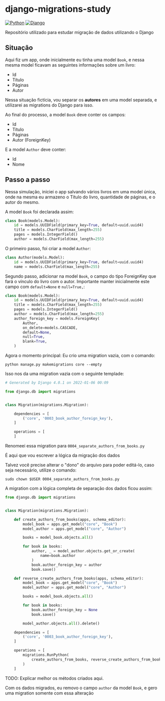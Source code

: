 # django-migrations-study

[![Python](https://img.shields.io/badge/python-%2314354C.svg?style=flat&logo=python&logoColor=white)](https://www.python.org/)
[![Django](https://img.shields.io/badge/django-%23092E20.svg?style=flat&logo=django&logoColor=white)](https://www.djangoproject.com/)

Repositório utilizado para estudar migração de dados utilizando o Django

## Situação

Aqui fiz um app, onde inicialmente eu tinha uma model `Book`, e nessa mesma model ficavam as seguintes informações sobre um livro:

- Id
- Título
- Páginas
- Autor

Nessa situação fictícia, vou separar os **autores** em uma model separada, e utilizarei as migrations do Django para isso.

Ao final do processo, a model `Book` deve conter os campos:

- Id
- Título
- Páginas
- Autor (ForeignKey)

E a model `Author` deve conter:

- Id
- Nome

## Passo a passo

Nessa simulação, iniciei o app salvando vários livros em uma model única, onde na mesma eu armazeno o Título do livro, quantidade de páginas, e o autor do mesmo.

A model `Book` foi declarada assim:

```py
class Book(models.Model):
    id = models.UUIDField(primary_key=True, default=uuid.uuid4)
    title = models.CharField(max_length=255)
    pages = models.IntegerField()
    author = models.CharField(max_length=255)
```

O primeiro passo, foi criar a model `Author`:

```py
class Author(models.Model):
    id = models.UUIDField(primary_key=True, default=uuid.uuid4)
    name = models.CharField(max_length=255)
```

Segundo passo, adicionar na model `Book`, o campo do tipo ForeignKey que fará o vínculo do livro com o autor. Importante manter inicialmente este campo com `default=None` e `null=True,`:

```py
class Book(models.Model):
    id = models.UUIDField(primary_key=True, default=uuid.uuid4)
    title = models.CharField(max_length=255)
    pages = models.IntegerField()
    author = models.CharField(max_length=255)
    author_foreign_key = models.ForeignKey(
        Author,
        on_delete=models.CASCADE,
        default=None,
        null=True,
        blank=True,
    )
```

Agora o momento principal: Eu crio uma migration vazia, com o comando:

```
python manage.py makemigrations core --empty
```

Isso nos da uma migration vazia com o seguinte templade:

```py
# Generated by Django 4.0.1 on 2022-01-06 00:09

from django.db import migrations


class Migration(migrations.Migration):

    dependencies = [
        ('core', '0003_book_author_foreign_key'),
    ]

    operations = [
    ]
```

Renomeei essa migration para `0004_separate_authors_from_books.py`

É aqui que vou escrever a lógica da migração dos dados

Talvez você precise alterar o "dono" do arquivo para poder editá-lo, caso seja necessário, utilize o comando:

```
sudo chown $USER 0004_separate_authors_from_books.py
```

A migration com a lógica completa de separação dos dados ficou assim:

```py
from django.db import migrations


class Migration(migrations.Migration):

    def create_authors_from_books(apps, schema_editor):
        model_book = apps.get_model("core", "Book")
        model_author = apps.get_model("core", "Author")

        books = model_book.objects.all()

        for book in books:
            author, _ = model_author.objects.get_or_create(
                name=book.author
            )
            book.author_foreign_key = author
            book.save()

    def reverse_create_authors_from_books(apps, schema_editor):
        model_book = apps.get_model("core", "Book")
        model_author = apps.get_model("core", "Author")

        books = model_book.objects.all()

        for book in books:
            book.author_foreign_key = None
            book.save()

        model_author.objects.all().delete()

    dependencies = [
        ('core', '0003_book_author_foreign_key'),
    ]

    operations = [
        migrations.RunPython(
            create_authors_from_books, reverse_create_authors_from_books
        )
    ]
```

TODO: Explicar melhor os métodos criados aqui.

Com os dados migrados, eu removo o campo `author` da model `Book`, e gero uma migration somente com essa alteração
